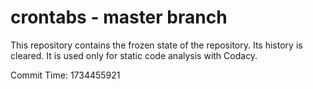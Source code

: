 # crontabs - master branch

This repository contains the frozen state of the repository.
Its history is cleared. It is used only for static code
analysis with Codacy.

Commit Time: 1734455921